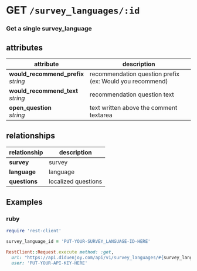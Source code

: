 # GET `/survey_languages/:id`

### Get a single survey_language

## attributes

attribute          | description
------------- | -------------
__would_recommend_prefix__<br>_string_ | recommendation question prefix (ex: Would you recommend)
__would_recommend_text__<br>_string_  | recommendation question text
__open_question__<br>_string_  | text written above the comment textarea

## relationships

relationship          |description
------------------------------ | -------------
__survey__  | survey
__language__  | language
__questions__  | localized questions

## Examples

### ruby

```ruby
require 'rest-client'

survey_language_id = 'PUT-YOUR-SURVEY_LANGUAGE-ID-HERE'

RestClient::Request.execute method: :get,
  url: "https://api.diduenjoy.com/api/v1/survey_languages/#{survey_language_id}",
  user: 'PUT-YOUR-API-KEY-HERE'
```